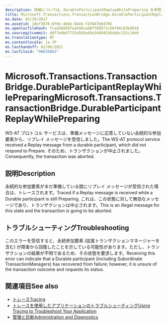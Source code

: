 ```yaml
---
description: 詳細については、DurableParticipantReplayWhilePreparing を参照してください。
title: Microsoft.Transactions.TransactionBridge.DurableParticipantReplayWhilePreparing
ms.date: 03/30/2017
ms.assetid: 10ef3876-6f8e-4d4e-8444-f47847b64795
ms.openlocfilehash: fcaa50dd4faa548cad8ff085f1c66f94c63bd010
ms.sourcegitcommit: ddf7edb67715a5b9a45e3dd44536dabc153c1de0
ms.translationtype: MT
ms.contentlocale: ja-JP
ms.lasthandoff: 02/06/2021
ms.locfileid: "99635663"
---
```

# <a name="microsofttransactionstransactionbridgedurableparticipantreplaywhilepreparing"></a><span data-ttu-id="3485e-103">Microsoft.Transactions.TransactionBridge.DurableParticipantReplayWhilePreparing</span><span class="sxs-lookup"><span data-stu-id="3485e-103">Microsoft.Transactions.TransactionBridge.DurableParticipantReplayWhilePreparing</span></span>

<span data-ttu-id="3485e-104">WS-AT プロトコル サービスは、準備メッセージに応答していない永続的な参加要素から、リプレイ メッセージを受信しました。</span><span class="sxs-lookup"><span data-stu-id="3485e-104">The WS-AT protocol service received a Replay message from a durable participant, which did not respond to Prepare.</span></span> <span data-ttu-id="3485e-105">そのため、トランザクションが中止されました。</span><span class="sxs-lookup"><span data-stu-id="3485e-105">Consequently, the transaction was aborted.</span></span>  
  
## <a name="description"></a><span data-ttu-id="3485e-106">説明</span><span class="sxs-lookup"><span data-stu-id="3485e-106">Description</span></span>  

 <span data-ttu-id="3485e-107">永続的な参加要素がまだ準備している間にリプレイ メッセージが受信された場合は、トレースされます。</span><span class="sxs-lookup"><span data-stu-id="3485e-107">Traced if a Replay message is received while a Durable participant is still Preparing.</span></span> <span data-ttu-id="3485e-108">これは、この状態に対して無効なメッセージであり、トランザクションは中止されます。</span><span class="sxs-lookup"><span data-stu-id="3485e-108">This is an illegal message for this state and the transaction is going to be aborted.</span></span>  
  
## <a name="troubleshooting"></a><span data-ttu-id="3485e-109">トラブルシューティング</span><span class="sxs-lookup"><span data-stu-id="3485e-109">Troubleshooting</span></span>

<span data-ttu-id="3485e-110">このエラーを受信すると、永続参加要素 (従属トランザクションマネージャーを含む) が障害から回復したことを示している可能性があります。ただし、トランザクションの結果が不明であるため、その状態を要求します。</span><span class="sxs-lookup"><span data-stu-id="3485e-110">Receiving this error can indicate that a Durable participant (including Subordinate TransactionManagers) has recovered from failure; however, it is unsure of the transaction outcome and requests its status.</span></span>  
  
## <a name="see-also"></a><span data-ttu-id="3485e-111">関連項目</span><span class="sxs-lookup"><span data-stu-id="3485e-111">See also</span></span>

- [<span data-ttu-id="3485e-112">トレース</span><span class="sxs-lookup"><span data-stu-id="3485e-112">Tracing</span></span>](index.md)
- [<span data-ttu-id="3485e-113">トレースを使用したアプリケーションのトラブルシューティング</span><span class="sxs-lookup"><span data-stu-id="3485e-113">Using Tracing to Troubleshoot Your Application</span></span>](using-tracing-to-troubleshoot-your-application.md)
- [<span data-ttu-id="3485e-114">管理と診断</span><span class="sxs-lookup"><span data-stu-id="3485e-114">Administration and Diagnostics</span></span>](../index.md)
